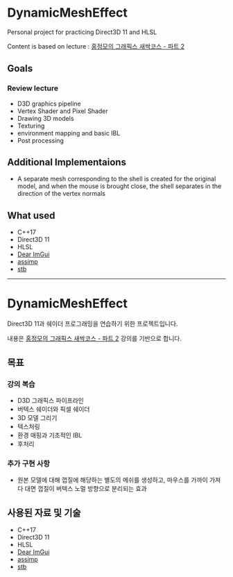 # DynamicMeshEffect

Personal project for practicing Direct3D 11 and HLSL

Content is based on lecture : [홍정모의 그래픽스 새싹코스 - 파트 2](https://honglab.co.kr/courses/graphicspt2)

## Goals

### Review lecture

- D3D graphics pipeline
- Vertex Shader and Pixel Shader
- Drawing 3D models
- Texturing
- environment mapping and basic IBL
- Post processing

## Additional Implementaions

- A separate mesh corresponding to the shell is created for the original model, and when the mouse is brought close, the shell separates in the direction of the vertex normals

## What used

- C++17
- Direct3D 11
- HLSL
- [Dear ImGui](https://github.com/ocornut/imgui)
- [assimp](https://github.com/assimp/assimp)
- [stb](https://github.com/nothings/stb)

---

# DynamicMeshEffect

Direct3D 11과 쉐이더 프로그래밍을 연습하기 위한 프로젝트입니다.

내용은 [홍정모의 그래픽스 새싹코스 - 파트 2](https://honglab.co.kr/courses/graphicspt2) 강의를 기반으로 합니다.

## 목표

### 강의 복습

- D3D 그래픽스 파이프라인
- 버텍스 쉐이더와 픽셀 쉐이더
- 3D 모델 그리기
- 텍스처링
- 환경 매핑과 기초적인 IBL
- 후처리

### 추가 구현 사항

- 원본 모델에 대해 껍질에 해당하는 별도의 메쉬를 생성하고, 마우스를 가까이 가져다 대면 껍질이 버텍스 노멀 방향으로 분리되는 효과


## 사용된 자료 및 기술

- C++17
- Direct3D 11
- HLSL
- [Dear ImGui](https://github.com/ocornut/imgui)
- [assimp](https://github.com/assimp/assimp)
- [stb](https://github.com/nothings/stb)
